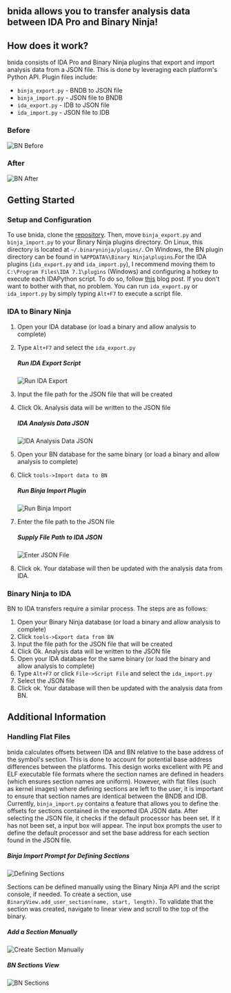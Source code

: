 ## bnida allows you to transfer analysis data between IDA Pro and Binary Ninja!

## How does it work?
bnida consists of IDA Pro and Binary Ninja plugins that export and import analysis data from a JSON file. This is done
by leveraging each platform's Python API. Plugin files
include:
* `binja_export.py` - BNDB to JSON file
* `binja_import.py` - JSON file to BNDB
* `ida_export.py` - IDB to JSON file
* `ida_import.py` - JSON file to IDB

### Before

![BN Before](public/before.PNG "Before Loading Analysis Data")

### After

![BN After](public/after.PNG "After Loading Analysis Data")

## Getting Started

### Setup and Configuration
To use bnida, clone the [repository](https://github.com/zznop/bnida). Then, move `binja_export.py` and `binja_import.py`
to your Binary Ninja plugins directory. On Linux, this directory is located at `~/.binaryninja/plugins/`. On Windows,
the BN plugin directory can be found in `%APPDATA%\Binary Ninja\plugins`.For the IDA plugins (`ida_export.py` and 
`ida_import.py`), I recommend moving them to `C:\Program Files\IDA 7.1\plugins` (Windows) and configuring a hotkey to
execute each IDAPython script. To do so, follow
[this](http://www.mopsled.com/2016/add-shortcut-for-idapython-script-ida-pro/) blog post. If you don't want to bother
with that, no problem. You can run `ida_export.py` or `ida_import.py` by simply typing `Alt+F7` to execute a script
file.

### IDA to Binary Ninja
1. Open your IDA database (or load a binary and allow analysis to complete)

2. Type `Alt+F7` and select the `ida_export.py`

    ##### Run IDA Export Script
    
    ![Run IDA Export](public/ida-run-script.PNG "Run ida_export.py script")

3. Input the file path for the JSON file that will be created

4. Click Ok. Analysis data will be written to the JSON file

    ##### IDA Analysis Data JSON
    
    ![IDA Analysis Data JSON](public/ida-exported-json.PNG "IDA Analysis Data JSON")

5. Open your BN database for the same binary (or load a binary and allow analysis to complete)
6. Click `tools->Import data to BN`

    ##### Run Binja Import Plugin
    
    ![Run Binja Import](public/bn-tools-import-data.PNG "Run binja_import.py Plugin")

7. Enter the file path to the JSON file

    ##### Supply File Path to IDA JSON
    
    ![Enter JSON File](public/bn-import-file-input.PNG "File path to IDA JSON")

8. Click ok. Your database will then be updated with the analysis data from IDA.

### Binary Ninja to IDA

BN to IDA transfers require a similar process. The steps are as follows:

1. Open your Binary Ninja database (or load a binary and allow analysis to complete)
2. Click `tools->Export data from BN`
3. Input the file path for the JSON file that will be created
4. Click Ok. Analysis data will be written to the JSON file
5. Open your IDA database for the same binary (or load the binary and allow analysis to complete)
6. Type `Alt+F7` or click `File->Script File` and select the `ida_import.py`
7. Select the JSON file
8. Click ok. Your database will then be updated with the analysis data from BN.

## Additional Information

### Handling Flat Files
bnida calculates offsets between IDA and BN relative to the base address of the symbol's section. This is done to 
account for potential base address differences between the platforms. This design works excellent with PE and ELF 
executable file formats where the section names are defined in headers (which ensures section names are uniform).
However, with flat files (such as kernel images) where defining sections are left to the user, it is important to ensure
that section names are identical between the BNDB and IDB. Currently, `binja_import.py` contains a feature that allows
you to define the offsets for sections contained in the exported IDA JSON data. After selecting the JSON file, it checks
if the default processor has been set. If it has not been set, a input box will appear. The input box prompts the user
to define the default processor and set the base address for each section found in the JSON file.

##### Binja Import Prompt for Defining Sections

![Defining Sections](public/flat-file-section-definition.PNG "Defining Sections")

Sections can be defined manually using the Binary Ninja API and the script console, if needed. To create a section, use
`BinaryView.add_user_section(name, start, length)`. To validate that the section was created, navigate to linear view
and scroll to the top of the binary.

##### Add a Section Manually

![Create Section Manually](public/bn-add-section.PNG "BN Add User Section")

##### BN Sections View

![BN Sections](public/bn-sections.PNG "BN Sections")
